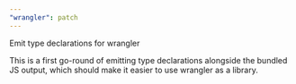 ```yaml
---
"wrangler": patch
---
```


Emit type declarations for wrangler

This is a first go-round of emitting type declarations alongside the bundled JS output,
which should make it easier to use wrangler as a library.
